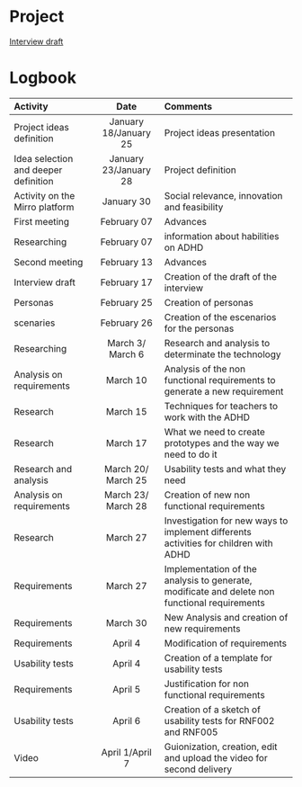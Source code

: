 # Project

[Interview draft](https://alumnosuady-my.sharepoint.com/:w:/g/personal/a17001639_alumnos_uady_mx/ES1aqlif5VZNuFUMMfz4HJYB0aDMRV5jPS3KEYEDgS2fAQ?e=95N5sa)

# Logbook

| Activity                                               | Date       | Comments                       |
| :----------------------------------------------------- | :---------:| :------------------------------------------------------ |
|Project ideas definition                               | January 18/January 25| Project ideas presentation|
| Idea selection and deeper definition                   | January 23/January 28| Project definition   |
| Activity on the Mirro platform                         | January 30 | Social relevance, innovation and feasibility            |
| First meeting                                          | February 07| Advances                                                |
| Researching                                        | February 07| information about habilities on ADHD                                               |
| Second meeting                                         | February 13| Advances                                                |
| Interview draft                                    | February 17| Creation of the draft of the interview   |
| Personas                                    | February 25| Creation of personas                                                |
| scenaries                                      | February 26| Creation of the escenarios for the personas                                             |
| Researching | March 3/ March 6 | Research and analysis to determinate the technology |
| Analysis on requirements | March 10  | Analysis of the non functional requirements to generate a new requirement |
| Research | March 15 | Techniques for teachers to work with the ADHD |
| Research | March 17 | What we need to create prototypes and the way we need to do it |
| Research and analysis | March 20/ March 25 | Usability tests and what they need |
| Analysis on requirements | March 23/ March 28 | Creation of new non functional requirements |
| Research | March 27 | Investigation for new ways to implement differents activities for children with ADHD |
| Requirements| March 27 | Implementation of the analysis to generate, modificate and delete non functional requirements |
| Requirements | March 30 | New Analysis and creation of new requirements |
| Requirements | April 4 | Modification of requirements |
| Usability tests | April 4 | Creation of a template for usability tests |
| Requirements | April 5 | Justification for non functional requirements |
| Usability tests | April 6 | Creation of a sketch of usability tests for RNF002 and RNF005 |
| Video | April 1/April 7 | Guionization, creation, edit and upload the video for second delivery |
